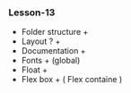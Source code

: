 ### Lesson-13 

- Folder structure +
- Layout ? +
- Documentation +
- Fonts + (global)
- Float +
- Flex box + ( Flex containe )
